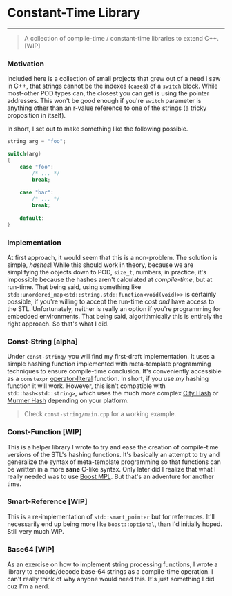 # Constant-Time Library

---
>A collection of compile-time / constant-time libraries to extend C++. [WIP]

### Motivation

Included here is a collection of small projects that grew out of a need I saw in C++, that strings cannot be the indexes (`case`s) of a `switch` block. While most-other POD types can, the closest you can get is using the pointer addresses. This won't be good enough if you're `switch` parameter is anything other than an r-value reference to one of the strings (a tricky proposition in itself). 

In short, I set out to make something like the following possible.

```cpp
string arg = "foo";

switch(arg)
{
    case "foo":
        /* ... */
        break;
    
    case "bar":
        /* ... */
        break;
    
    default:
}
```

### Implementation

At first approach, it would seem that this is a non-problem. The solution is simple, *hashes*! While this should work in theory, because we are simplifying the objects down to POD, `size_t`, numbers; in practice, it's impossible because the hashes aren't calculated at *compile-time*, but at run-time. That being said, using something like `std::unordered_map<std::string,std::function<void(void)>>` is certainly possible, if you're willing to accept the run-time cost *and* have access to the STL. Unfortunately, neither is really an option if you're programming for embedded environments. That being said, algorithmically this is entirely the right approach. So that's what I did.


### Const-String [alpha]

Under `const-string/` you will find my first-draft implementation. It uses a simple hashing function implemented with meta-template programming techniques to ensure compile-time conclusion. It's conveniently accessible as a `constexpr` [operator-literal](http://en.cppreference.com/w/cpp/language/user_literal) function. In short, if you use *my* hashing function it will work. However, this isn't compatible with `std::hash<std::string>`, which uses the much more complex [City Hash](https://www.wikiwand.com/en/CityHash) or [Murmer Hash](https://www.wikiwand.com/en/MurmurHash) depending on your platform. 

> Check `const-string/main.cpp` for a working example.



### Const-Function [WIP]

This is a helper library I wrote to try and ease the creation of compile-time versions of the STL's hashing functions. It's basically an attempt to try and generalize the syntax of meta-template programming so that functions can be written in a more **sane** C-like syntax. Only later did I realize that what I really needed was to use [Boost MPL](www.boost.org/doc/libs/1_59_0/libs/mpl/). But that's an adventure for another time.


### Smart-Reference [WIP]

This is a re-implementation of `std::smart_pointer` but for references. It'll necessarily end up being more like `boost::optional`, than I'd initially hoped. Still very much WIP.


### Base64 [WIP]

As an exercise on how to implement string processing functions, I wrote a library to encode/decode base-64 strings as a compile-time operation. I can't really think of why anyone would need this. It's just something I did cuz I'm a nerd.


